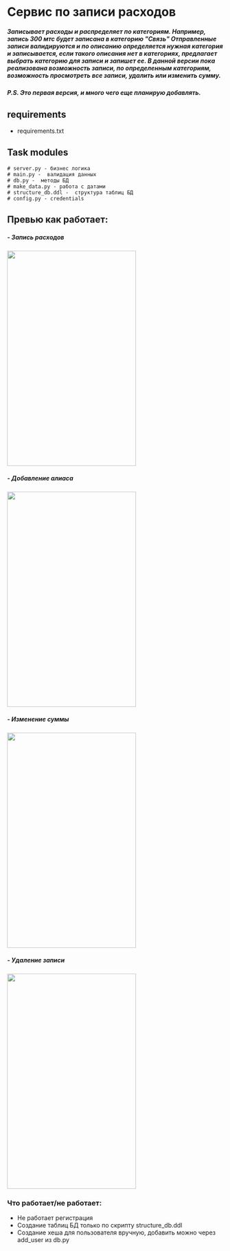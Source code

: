 # Сервис по записи расходов
##### Записывает расходы и распределяет по категориям. Например, запись 300 мтс будет записана в категорию "Связь" Отправленные записи валидируются и по описанию определяется нужная категория и записывается, если такого описания нет в категориях, предлагает выбрать категорию для записи и запишет ее. В данной версии пока реализована возможность записи, по определенным категориям, возможность просмотреть все записи, удалить или изменить сумму.
##### P.S. Это первая версия, и много чего еще планирую добавлять.

## requirements
- requirements.txt

## Task modules
```
# server.py - бизнес логика
# main.py -  валидация данных
# db.py -  методы БД
# make_data.py - работа с датами
# structure_db.ddl -  структура таблиц БД
# config.py - credentials
```

## Превью как работает:

##### - Запись расходов

<img src="https://user-images.githubusercontent.com/72130001/143210009-2fe14235-56be-4a8b-9a01-e2d33c54b427.gif" width="300" height="500"/>

##### - Добавление алиаса

<img src="https://user-images.githubusercontent.com/72130001/143210097-e3bb90d2-1129-4c01-9127-f488bfe37097.gif" width="300" height="500"/>

##### - Изменение суммы

<img src="https://user-images.githubusercontent.com/72130001/143210136-546564b3-579e-478f-bdac-55f2873bb516.gif" width="300" height="500"/>

##### - Удаление записи

<img src="https://user-images.githubusercontent.com/72130001/143210193-67608c1f-8048-4fb3-b29f-672fa4d64d00.gif" width="300" height="500"/>

### Что работает/не работает:
- Не работает регистрация
- Создание таблиц БД только по скрипту structure_db.ddl
- Создание хеша для пользователя вручную, добавить можно через add_user из db.py
